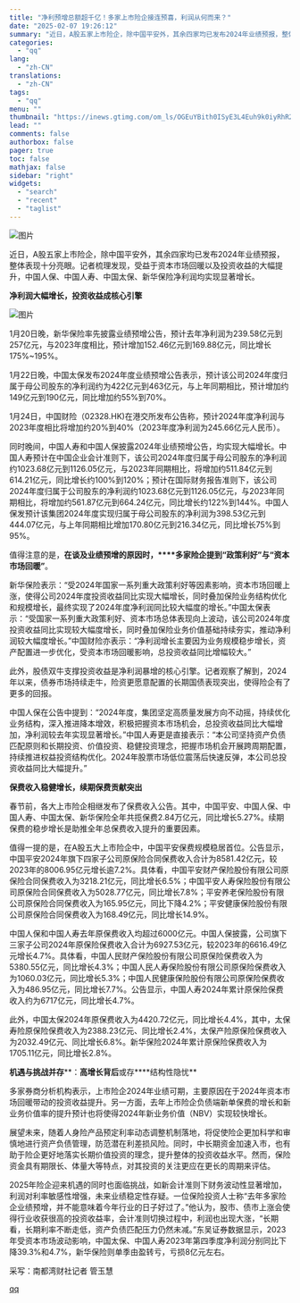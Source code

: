 ```yaml
---
title: "净利预增总额超千亿！多家上市险企接连预喜，利润从何而来？"
date: "2025-02-07 19:26:12"
summary: "近日，A股五家上市险企，除中国平安外，其余四家均已发布2024年业绩预报，整体表现十分亮眼。记者梳理..."
categories:
  - "qq"
lang:
  - "zh-CN"
translations:
  - "zh-CN"
tags:
  - "qq"
menu: ""
thumbnail: "https://inews.gtimg.com/om_ls/OGEuYBith0ISyE3L4Euh9k0iyRhR2v_BTl953URT5HalIAA_640360/0"
lead: ""
comments: false
authorbox: false
pager: true
toc: false
mathjax: false
sidebar: "right"
widgets:
  - "search"
  - "recent"
  - "taglist"
---
```


![图片](https://inews.gtimg.com/om_bt/O3oZ-N18PMWjFMPJ0VUZZC2DFe9xY8tqT8I4cXrOhUytkAA/641)

近日，A股五家上市险企，除中国平安外，其余四家均已发布2024年业绩预报，整体表现十分亮眼。记者梳理发现，受益于资本市场回暖以及投资收益的大幅提升，中国人保、中国人寿、中国太保、新华保险净利润均实现显著增长。

**净利润大幅增长，投资收益成核心引擎**

![图片](https://inews.gtimg.com/om_bt/O37uP312BSZ0VL9OpmBIUrR6DKcshhajG8jE8DWeTrSgoAA/641)

1月20日晚，新华保险率先披露业绩预增公告，预计去年净利润为239.58亿元到257亿元，与2023年度相比，预计增加152.46亿元到169.88亿元，同比增长175%~195%。

1月22日晚，中国太保发布2024年度业绩预增公告表示，预计该公司2024年度归属于母公司股东的净利润约为422亿元到463亿元，与上年同期相比，预计增加约149亿元到190亿元，同比增加约55%到70%。

1月24日，中国财险（02328.HK)在港交所发布公告称，预计2024年度净利润与2023年度相比将增加约20%到40%（2023年度净利润为245.66亿元人民币）。

同时晚间，中国人寿和中国人保披露2024年业绩预增公告，均实现大幅增长。中国人寿预计在中国企业会计准则下，该公司2024年度归属于母公司股东的净利润约1023.68亿元到1126.05亿元，与2023年同期相比，将增加约511.84亿元到614.21亿元，同比增长约100%到120%；预计在国际财务报告准则下，该公司2024年度归属于公司股东的净利润约1023.68亿元到1126.05亿元，与2023年同期相比，将增加约561.87亿元到664.24亿元，同比增长约122%到144%。中国人保发预计该集团2024年度实现归属于母公司股东的净利润为398.53亿元到444.07亿元，与上年同期相比增加170.80亿元到216.34亿元，同比增长75%到95%。

值得注意的是，**在谈及业绩预增的原因时，****多家险企提到“政策利好”与“资本市场回暖”**。

新华保险表示：“受2024年国家一系列重大政策利好等因素影响，资本市场回暖上涨，使得公司2024年度投资收益同比实现大幅增长，同时叠加保险业务结构优化和规模增长，最终实现了2024年度净利润同比较大幅度的增长。”中国太保表示：“受国家一系列重大政策利好、资本市场总体表现向上波动，该公司2024年度投资收益同比实现较大幅度增长，同时叠加保险业务价值基础持续夯实，推动净利润较大幅度增长。”中国财险亦表示：“净利润增长主要因为业务规模稳步增长，资产配置进一步优化，受资本市场回暖影响，总投资收益同比增幅较大。”

此外，股债双牛支撑投资收益是净利润暴增的核心引擎。记者观察了解到，2024年以来，债券市场持续走牛，险资更愿意配置的长期国债表现突出，使得险企有了更多的回报。

中国人保在公告中提到：“2024年度，集团坚定高质量发展方向不动摇，持续优化业务结构，深入推进降本增效，积极把握资本市场机会，总投资收益同比大幅增加，净利润较去年实现显著增长。”中国人寿更是直接表示：“本公司坚持资产负债匹配原则和长期投资、价值投资、稳健投资理念，把握市场机会开展跨周期配置，持续推进权益投资结构优化。2024年股票市场低位震荡后快速反弹，本公司总投资收益同比大幅提升。”

**保费收入稳健增长，续期保费贡献突出**

春节前，各大上市险企相继发布了保费收入公告。其中，中国平安、中国人保、中国人寿、中国太保、新华保险全年共揽保费2.84万亿元，同比增长5.27%。续期保费的稳步增长是助推全年总保费收入提升的重要因素。

值得一提的是，在A股五大上市险企中，中国平安保费规模稳居首位。公告显示，中国平安2024年旗下四家子公司原保险合同保费收入合计为8581.42亿元，较2023年的8006.95亿元增长逾7.2%。具体看，中国平安财产保险股份有限公司原保险合同保费收入为3218.21亿元，同比增长6.5%；中国平安人寿保险股份有限公司原保险合同保费收入为5028.77亿元，同比增长7.8%；平安养老保险股份有限公司原保险合同保费收入为165.95亿元，同比下降4.2%；平安健康保险股份有限公司原保险合同保费收入为168.49亿元，同比增长14.9%。

中国人保和中国人寿去年原保费收入均超过6000亿元。中国人保披露，公司旗下三家子公司2024年原保险保费收入合计为6927.53亿元，较2023年的6616.49亿元增长4.7%。具体看，中国人民财产保险股份有限公司原保险保费收入为5380.55亿元，同比增长4.3%；中国人民人寿保险股份有限公司原保险保费收入为1060.03亿元，同比增长5.3%；中国人民健康保险股份有限公司原保险保费收入为486.95亿元，同比增长7.7%。公告显示，中国人寿2024年累计原保险保费收入约为6717亿元，同比增长4.7%。

此外，中国太保2024年原保费收入为4420.72亿元，同比增长4.4%，其中，太保寿险原保险保费收入为2388.23亿元、同比增长2.4%，太保产险原保险保费收入为2032.49亿元、同比增长6.8%。新华保险2024年累计原保险保费收入为1705.11亿元，同比增长2.8%。

**机遇与挑战并存****：****高增长背后****或存****结构性隐忧**

多家券商分析机构表示，上市险企2024年业绩可期，主要原因在于2024年资本市场回暖带动的投资收益提升。另一方面，去年上市险企负债端新单保费的增长和新业务价值率的提升预计也将使得2024年新业务价值（NBV）实现较快增长。

展望未来，随着人身险产品预定利率动态调整机制落地，将促使险企更加科学和审慎地进行资产负债管理，防范潜在利差损风险。同时，中长期资金加速入市，也有助于险企更好地落实长期价值投资的理念，提升整体的投资收益水平。然而，保险资金具有期限长、体量大等特点，对其投资的关注更应在更长的周期来评估。

2025年险企迎来机遇的同时也面临挑战，如新会计准则下财务波动性显著增加，利润对利率敏感性增强，未来业绩稳定性存疑。一位保险投资人士称“去年多家险企业绩预增，并不能意味着今年行业的日子好过了。”他认为，股市、债市上涨会使得行业收获很高的投资收益率，会计准则切换过程中，利润也出现大涨，“长期看，长期利率不断走低，资产负债匹配压力仍然未减。”东吴证券数据显示，2023年受资本市场波动影响，中国太保、中国人寿2023年第四季度净利润分别同比下降39.3%和4.7%，新华保险则单季由盈转亏，亏损8亿元左右。

采写：南都湾财社记者 管玉慧

[qq](https://new.qq.com/rain/a/20250207A081OR00)
